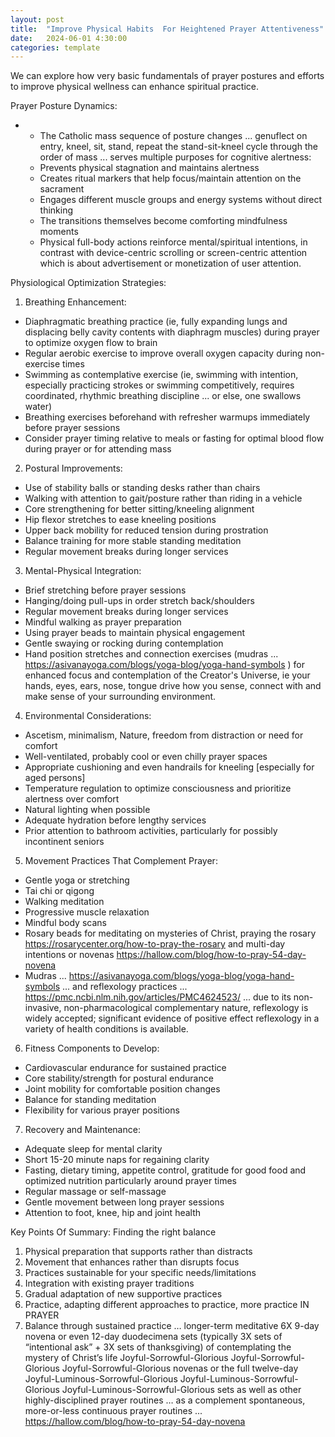 ```yaml
---
layout: post
title:  "Improve Physical Habits  For Heightened Prayer Attentiveness"
date:   2024-06-01 4:30:00
categories: template
---
```


We can explore how very basic fundamentals of prayer postures and efforts to improve physical wellness can enhance spiritual practice.

Prayer Posture Dynamics:

- - The Catholic mass sequence of posture changes ... genuflect on entry, kneel, sit, stand, repeat the stand-sit-kneel cycle through the order of mass ... serves multiple purposes for cognitive alertness:
  - Prevents physical stagnation and maintains alertness
  - Creates ritual markers that help focus/maintain attention on the sacrament
  - Engages different muscle groups and energy systems without direct thinking
  - The transitions themselves become comforting mindfulness moments
  - Physical full-body actions reinforce mental/spiritual intentions, in contrast with device-centric scrolling or screen-centric attention which is about advertisement or monetization of user attention.

Physiological Optimization Strategies:

1. Breathing Enhancement:
- Diaphragmatic breathing practice (ie, fully expanding lungs and displacing belly cavity contents with diaphragm muscles) during prayer to optimize oxygen flow to brain
- Regular aerobic exercise to improve overall oxygen capacity during non-exercise times
- Swimming as contemplative exercise (ie, swimming with intention, especially practicing strokes or swimming competitively, requires coordinated, rhythmic breathing discipline ... or else, one swallows water)
- Breathing exercises beforehand with refresher warmups immediately before prayer sessions
- Consider prayer timing relative to meals or fasting for optimal blood flow during prayer or for attending mass

2. Postural Improvements:
- Use of stability balls or standing desks rather than chairs
- Walking with attention to gait/posture rather than riding in a vehicle
- Core strengthening for better sitting/kneeling alignment
- Hip flexor stretches to ease kneeling positions
- Upper back mobility for reduced tension during prostration
- Balance training for more stable standing meditation
- Regular movement breaks during longer services

3. Mental-Physical Integration:
- Brief stretching before prayer sessions
- Hanging/doing pull-ups in order stretch back/shoulders
- Regular movement breaks during longer services
- Mindful walking as prayer preparation
- Using prayer beads to maintain physical engagement
- Gentle swaying or rocking during contemplation
- Hand position stretches and connection exercises (mudras ... https://asivanayoga.com/blogs/yoga-blog/yoga-hand-symbols ) for enhanced focus and contemplation of the Creator's Universe, ie your hands, eyes, ears, nose, tongue drive how you sense, connect with and make sense of your surrounding environment.

4. Environmental Considerations:
- Ascetism, minimalism, Nature, freedom from distraction or need for comfort
- Well-ventilated, probably cool or even chilly prayer spaces
- Appropriate cushioning and even handrails for kneeling [especially for aged persons]
- Temperature regulation to optimize consciousness and prioritize alertness over comfort
- Natural lighting when possible
- Adequate hydration before lengthy services
- Prior attention to bathroom activities, particularly for possibly incontinent seniors

5. Movement Practices That Complement Prayer:
- Gentle yoga or stretching
- Tai chi or qigong
- Walking meditation
- Progressive muscle relaxation
- Mindful body scans
- Rosary beads for meditating on mysteries of Christ, praying the rosary https://rosarycenter.org/how-to-pray-the-rosary and multi-day intentions or novenas https://hallow.com/blog/how-to-pray-54-day-novena 
- Mudras ... https://asivanayoga.com/blogs/yoga-blog/yoga-hand-symbols ... and reflexology practices ... https://pmc.ncbi.nlm.nih.gov/articles/PMC4624523/ ... due to its non-invasive, non-pharmacological complementary nature, reflexology is widely accepted; significant evidence of positive effect reflexology in a variety of health conditions is available.

6. Fitness Components to Develop:
- Cardiovascular endurance for sustained practice
- Core stability/strength for postural endurance
- Joint mobility for comfortable position changes
- Balance for standing meditation
- Flexibility for various prayer positions

7. Recovery and Maintenance:
- Adequate sleep for mental clarity
- Short 15-20 minute naps for regaining clarity
- Fasting, dietary timing, appetite control, gratitude for good food and optimized nutrition particularly around prayer times
- Regular massage or self-massage
- Gentle movement between long prayer sessions
- Attention to foot, knee, hip and joint health

Key Points Of Summary: Finding the right balance

1. Physical preparation that supports rather than distracts
2. Movement that enhances rather than disrupts focus
3. Practices sustainable for your specific needs/limitations
4. Integration with existing prayer traditions
5. Gradual adaptation of new supportive practices
6. Practice, adapting different approaches to practice, more practice IN PRAYER
7. Balance through sustained practice … longer-term meditative 6X 9-day novena or even 12-day duodecimena sets (typically 3X sets of “intentional ask” + 3X sets of thanksgiving) of contemplating the mystery of Christ’s life Joyful-Sorrowful-Glorious Joyful-Sorrowful-Glorious Joyful-Sorrowful-Glorious novenas or the full twelve-day Joyful-Luminous-Sorrowful-Glorious Joyful-Luminous-Sorrowful-Glorious Joyful-Luminous-Sorrowful-Glorious sets as well as other highly-disciplined prayer routines … as a complement spontaneous, more-or-less continuous prayer routines ... https://hallow.com/blog/how-to-pray-54-day-novena


